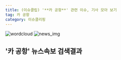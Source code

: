 ```yaml
---
title: (이슈클립) '**카 공항**' 관련 이슈, 기사 모아 보기
tag: 카 공항
category: 이슈클리핑
---
```

![wordcloud](https://s3.ap-northeast-2.amazonaws.com/lyrics101-wordcloud/2018-09-05-1536122727.png)
![news_img](https://user-images.githubusercontent.com/42597476/44507050-1206f400-a6e4-11e8-8d98-7ffbfebb353f.png)
## **'**카 공항**'** 뉴스속보 검색결과

